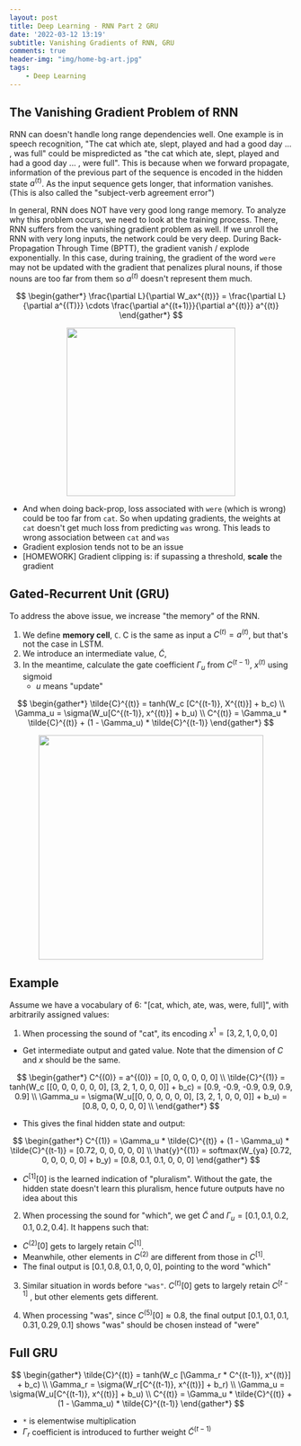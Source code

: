 ```yaml
---
layout: post
title: Deep Learning - RNN Part 2 GRU
date: '2022-03-12 13:19'
subtitle: Vanishing Gradients of RNN, GRU
comments: true
header-img: "img/home-bg-art.jpg"
tags:
    - Deep Learning
---
```


## The Vanishing Gradient Problem of RNN

RNN can doesn't handle long range dependencies well. One example is in speech recognition, "The cat which ate, slept, played and had a good day ... , was full" could be mispredicted as "the cat which ate, slept, played and had a good day ... , were full". This is because when we forward propagate, information of the previous part of the sequence is encoded in the hidden state $a^{(t)}$. As the input sequence gets longer, that information vanishes. (This is also called the "subject-verb agreement error")

In general, RNN does NOT have very good long range memory. To analyze why this problem occurs, we need to look at the training process. There, RNN suffers from the vanishing gradient problem as well. If we unroll the RNN with very long inputs, the network could be very deep. During Back-Propagation Through Time (BPTT), the gradient vanish / explode exponentially. In this case, during training, the gradient of the word `were` may not be updated with the gradient that penalizes plural nouns, if those nouns are too far from them so $a^{(t)}$ doesn't represent them much.

$$
\begin{gather*}
\frac{\partial L}{\partial W_ax^{(t)}} = \frac{\partial L}{\partial a^{(T)}} \cdots \frac{\partial a^{(t+1)}}{\partial a^{(t)}} a^{(t)}
\end{gather*}
$$

<div style="text-align: center;">
<p align="center">
    <figure>
        <img src="https://github.com/user-attachments/assets/c7a956fb-60cf-4de1-8953-db5e406e7573" height="300" alt=""/>
    </figure>
</p>
</div>

- And when doing back-prop, loss associated with `were` (which is wrong) could be too far from `cat`. So when updating gradients, the weights at `cat` doesn't get much loss from predicting `was` wrong. This leads to wrong association between `cat` and `was`
- Gradient explosion tends not to be an issue
- [HOMEWORK] Gradient clipping is: if supassing a threshold, **scale** the gradient

## Gated-Recurrent Unit (GRU)

To address the above issue, we increase "the memory" of the RNN.

1. We define **memory cell**, `C`. C is the same as input a $C^{(t)} = a^{(t)}$, but that's not the case in LSTM.
2. We introduce an intermediate value, $\tilde{C}$, 
3. In the meantime, calculate the gate coefficient $\Gamma_u$ from $C^{(t-1)}$, $x^{(t)}$ using sigmoid
    - $u$ means "update"

$$
\begin{gather*}
\tilde{C}^{(t)} = tanh(W_c [C^{(t-1)}, X^{(t)}] + b_c)
\\
\Gamma_u = \sigma(W_u[C^{(t-1)}, x^{(t)}] + b_u)
\\
C^{(t)} = \Gamma_u * \tilde{C}^{(t)} + (1 - \Gamma_u) * \tilde{C}^{(t-1)}
\end{gather*}
$$

<div style="text-align: center;">
<p align="center">
    <figure>
        <img src="https://github.com/user-attachments/assets/369951ac-19e0-484f-8ea0-db2d1b1db1bf" height="400" alt=""/>
    </figure>
</p>
</div>

## Example

Assume we have a vocabulary of 6: "[cat, which, ate, was, were, full]", with arbitrarily assigned values:

1. When processing the sound of "cat", its encoding $x^{1} = [3, 2, 1, 0, 0, 0]$

- Get intermediate output and gated value. Note that the dimension of $C$ and $x$ should be the same.

$$
\begin{gather*}
C^{(0)} = a^{(0)} = [0, 0, 0, 0, 0, 0]  \\
\tilde{C}^{(1)} = tanh(W_c [[0, 0, 0, 0, 0, 0], [3, 2, 1, 0, 0, 0]] + b_c) = [0.9, -0.9, -0.9, 0.9, 0.9, 0.9] \\
\Gamma_u = \sigma(W_u[[0, 0, 0, 0, 0, 0], [3, 2, 1, 0, 0, 0]] + b_u) = [0.8, 0, 0, 0, 0, 0] \\
\end{gather*}
$$

- This gives the final hidden state and output:

$$
\begin{gather*}
C^{(1)} = \Gamma_u * \tilde{C}^{(t)} + (1 - \Gamma_u) * \tilde{C}^{(t-1)} = [0.72, 0, 0, 0, 0, 0] \\
\hat{y}^{(1)} = softmax(W_{ya} [0.72, 0, 0, 0, 0, 0]  + b_y) = [0.8, 0.1, 0.1, 0, 0, 0]
\end{gather*}
$$

- $C^{[1]}[0]$ is the learned indication of "pluralism". Without the gate, the hidden state doesn't learn this pluralism, hence future outputs have no idea about this

2. When processing the sound for "which", we get $\tilde{C}$ and $\Gamma_u = [0.1, 0.1, 0.2, 0.1, 0.2, 0.4]$. It happens such that:

- $C^{(2)}[0]$ gets to largely retain $C^{[1]}$.
- Meanwhile, other elements in $C^{(2)}$ are different from those in $C^{[1]}$.
- The final output is $[0.1, 0.8, 0.1, 0, 0, 0]$, pointing to the word "which"

3. Similar situation in words before `"was"`. $C^{(t)}[0]$ gets to largely retain $C^{[t-1]}$ , but other elements gets different.

4. When processing "was", since $C^{(5)}[0] \approx 0.8$, the final output $[0.1, 0.1, 0.1, 0.31, 0.29, 0.1]$ shows "was" should be chosen instead of "were"

## Full GRU

$$
\begin{gather*}
\tilde{C}^{(t)} = tanh(W_c [\Gamma_r * C^{(t-1)}, x^{(t)}] + b_c)
\\
\Gamma_r = \sigma(W_r[C^{(t-1)}, x^{(t)}] + b_r)
\\
\Gamma_u = \sigma(W_u[C^{(t-1)}, x^{(t)}] + b_u)
\\
C^{(t)} = \Gamma_u * \tilde{C}^{(t)} + (1 - \Gamma_u) * \tilde{C}^{(t-1)}
\end{gather*}
$$

- `*` is elementwise multiplication
- $\Gamma_r$ coefficient is introduced to further weight $\tilde{C}^{(t-1)}$